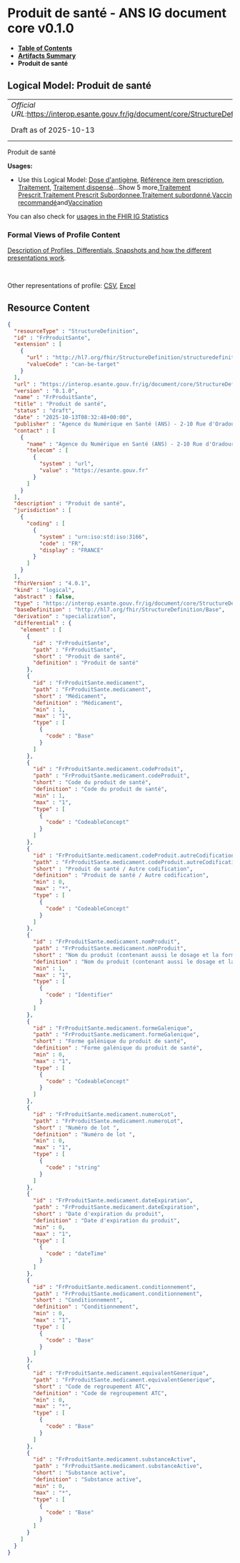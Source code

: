 # Produit de santé - ANS IG document core v0.1.0

* [**Table of Contents**](toc.md)
* [**Artifacts Summary**](artifacts.md)
* **Produit de santé**

## Logical Model: Produit de santé 

| | |
| :--- | :--- |
| *Official URL*:https://interop.esante.gouv.fr/ig/document/core/StructureDefinition/FrProduitSante | *Version*:0.1.0 |
| Draft as of 2025-10-13 | *Computable Name*:FrProduitSante |

 
Produit de santé 

**Usages:**

* Use this Logical Model: [Dose d'antigène](StructureDefinition-FrDoseAntigene.md), [Référence item prescription](StructureDefinition-FrReferenceItemPrescription.md), [Traitement](StructureDefinition-FrTraitement.md), [Traitement dispensé](StructureDefinition-FrTraitementDispense.md)...Show 5 more,[Traitement Prescrit](StructureDefinition-FrTraitementPrescrit.md),[Traitement Prescrit Subordonnee](StructureDefinition-FrTraitementPrescritSubordonne.md),[Traitement subordonné](StructureDefinition-FrTraitementSubordonne.md),[Vaccin recommandé](StructureDefinition-FrVaccinRecommande.md)and[Vaccination](StructureDefinition-FrVaccination.md)

You can also check for [usages in the FHIR IG Statistics](https://packages2.fhir.org/xig/ans.document.fr.core|current/StructureDefinition/FrProduitSante)

### Formal Views of Profile Content

 [Description of Profiles, Differentials, Snapshots and how the different presentations work](http://build.fhir.org/ig/FHIR/ig-guidance/readingIgs.html#structure-definitions). 

 

Other representations of profile: [CSV](StructureDefinition-FrProduitSante.csv), [Excel](StructureDefinition-FrProduitSante.xlsx) 



## Resource Content

```json
{
  "resourceType" : "StructureDefinition",
  "id" : "FrProduitSante",
  "extension" : [
    {
      "url" : "http://hl7.org/fhir/StructureDefinition/structuredefinition-type-characteristics",
      "valueCode" : "can-be-target"
    }
  ],
  "url" : "https://interop.esante.gouv.fr/ig/document/core/StructureDefinition/FrProduitSante",
  "version" : "0.1.0",
  "name" : "FrProduitSante",
  "title" : "Produit de santé",
  "status" : "draft",
  "date" : "2025-10-13T08:32:48+00:00",
  "publisher" : "Agence du Numérique en Santé (ANS) - 2-10 Rue d'Oradour-sur-Glane, 75015 Paris",
  "contact" : [
    {
      "name" : "Agence du Numérique en Santé (ANS) - 2-10 Rue d'Oradour-sur-Glane, 75015 Paris",
      "telecom" : [
        {
          "system" : "url",
          "value" : "https://esante.gouv.fr"
        }
      ]
    }
  ],
  "description" : "Produit de santé",
  "jurisdiction" : [
    {
      "coding" : [
        {
          "system" : "urn:iso:std:iso:3166",
          "code" : "FR",
          "display" : "FRANCE"
        }
      ]
    }
  ],
  "fhirVersion" : "4.0.1",
  "kind" : "logical",
  "abstract" : false,
  "type" : "https://interop.esante.gouv.fr/ig/document/core/StructureDefinition/FrProduitSante",
  "baseDefinition" : "http://hl7.org/fhir/StructureDefinition/Base",
  "derivation" : "specialization",
  "differential" : {
    "element" : [
      {
        "id" : "FrProduitSante",
        "path" : "FrProduitSante",
        "short" : "Produit de santé",
        "definition" : "Produit de santé"
      },
      {
        "id" : "FrProduitSante.medicament",
        "path" : "FrProduitSante.medicament",
        "short" : "Médicament",
        "definition" : "Médicament",
        "min" : 1,
        "max" : "1",
        "type" : [
          {
            "code" : "Base"
          }
        ]
      },
      {
        "id" : "FrProduitSante.medicament.codeProduit",
        "path" : "FrProduitSante.medicament.codeProduit",
        "short" : "Code du produit de santé",
        "definition" : "Code du produit de santé",
        "min" : 1,
        "max" : "1",
        "type" : [
          {
            "code" : "CodeableConcept"
          }
        ]
      },
      {
        "id" : "FrProduitSante.medicament.codeProduit.autreCodification",
        "path" : "FrProduitSante.medicament.codeProduit.autreCodification",
        "short" : "Produit de santé / Autre codification",
        "definition" : "Produit de santé / Autre codification",
        "min" : 0,
        "max" : "*",
        "type" : [
          {
            "code" : "CodeableConcept"
          }
        ]
      },
      {
        "id" : "FrProduitSante.medicament.nomProduit",
        "path" : "FrProduitSante.medicament.nomProduit",
        "short" : "Nom du produit (contenant aussi le dosage et la forme galénique)",
        "definition" : "Nom du produit (contenant aussi le dosage et la forme galénique)",
        "min" : 1,
        "max" : "1",
        "type" : [
          {
            "code" : "Identifier"
          }
        ]
      },
      {
        "id" : "FrProduitSante.medicament.formeGalenique",
        "path" : "FrProduitSante.medicament.formeGalenique",
        "short" : "Forme galénique du produit de santé",
        "definition" : "Forme galénique du produit de santé",
        "min" : 0,
        "max" : "1",
        "type" : [
          {
            "code" : "CodeableConcept"
          }
        ]
      },
      {
        "id" : "FrProduitSante.medicament.numeroLot",
        "path" : "FrProduitSante.medicament.numeroLot",
        "short" : "Numéro de lot ",
        "definition" : "Numéro de lot ",
        "min" : 0,
        "max" : "1",
        "type" : [
          {
            "code" : "string"
          }
        ]
      },
      {
        "id" : "FrProduitSante.medicament.dateExpiration",
        "path" : "FrProduitSante.medicament.dateExpiration",
        "short" : "Date d'expiration du produit",
        "definition" : "Date d'expiration du produit",
        "min" : 0,
        "max" : "1",
        "type" : [
          {
            "code" : "dateTime"
          }
        ]
      },
      {
        "id" : "FrProduitSante.medicament.conditionnement",
        "path" : "FrProduitSante.medicament.conditionnement",
        "short" : "Conditionnement",
        "definition" : "Conditionnement",
        "min" : 0,
        "max" : "1",
        "type" : [
          {
            "code" : "Base"
          }
        ]
      },
      {
        "id" : "FrProduitSante.medicament.equivalentGenerique",
        "path" : "FrProduitSante.medicament.equivalentGenerique",
        "short" : "Code de regroupement ATC",
        "definition" : "Code de regroupement ATC",
        "min" : 0,
        "max" : "*",
        "type" : [
          {
            "code" : "Base"
          }
        ]
      },
      {
        "id" : "FrProduitSante.medicament.substanceActive",
        "path" : "FrProduitSante.medicament.substanceActive",
        "short" : "Substance active",
        "definition" : "Substance active",
        "min" : 0,
        "max" : "*",
        "type" : [
          {
            "code" : "Base"
          }
        ]
      }
    ]
  }
}

```
